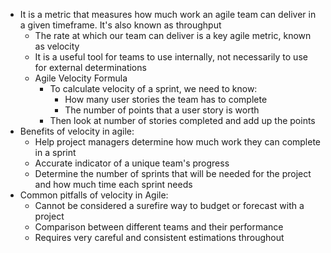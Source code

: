 - It is a metric that measures how much work an agile team can deliver in a given timeframe. It's also known as throughput
	- The rate at which our team can deliver is a key agile metric, known as velocity
	- It is a useful tool for teams to use internally, not necessarily to use for external determinations
	- Agile Velocity Formula
		- To calculate velocity of a sprint, we need to know:
			- How many user stories the team has to complete
			- The number of points that a user story is worth
		- Then look at number of stories completed and add up the points
- Benefits of velocity in agile:
	- Help project managers determine how much work they can complete in a sprint
	- Accurate indicator of a unique team's progress
	- Determine the number of sprints that will be needed for the project and how much time each sprint needs
- Common pitfalls of velocity in Agile:
	- Cannot be considered a surefire way to budget or forecast with a project
	- Comparison between different teams and their performance
	- Requires very careful and consistent estimations throughout
